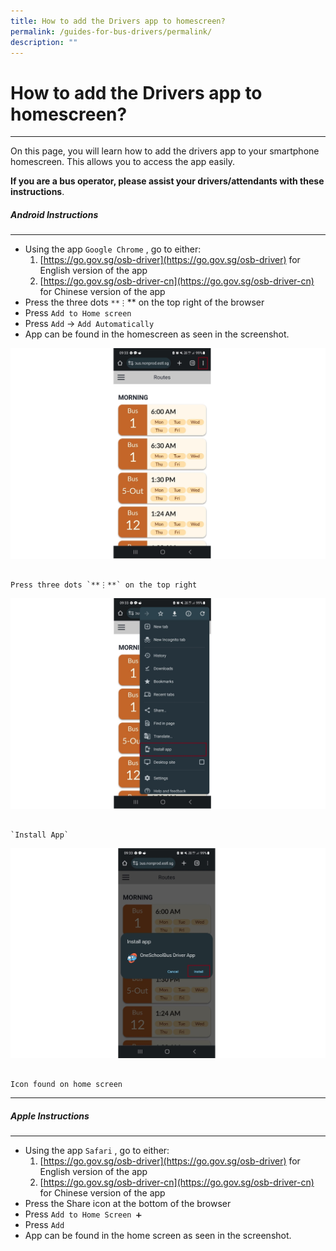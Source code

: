 ```yaml
---
title: How to add the Drivers app to homescreen?
permalink: /guides-for-bus-drivers/permalink/
description: ""
---
```

# How to add the Drivers app to homescreen?
----------

On this page, you will learn how to add the drivers app to your smartphone homescreen. This allows you to access the app easily.

**If you are a bus operator, please assist your drivers/attendants with these instructions**.


##### Android Instructions
----------
*   Using the app `Google Chrome` , go to either:
    1.  [https://go.gov.sg/osb-driver](https://go.gov.sg/osb-driver) for English version of the app
    2.  [https://go.gov.sg/osb-driver-cn](https://go.gov.sg/osb-driver-cn) for Chinese version of the app
*   Press the three dots `**⋮`\*\* on the top right of the browser
*   Press `Add to Home screen`
*   Press `Add` → `Add Automatically`
*   App can be found in the homescreen as seen in the screenshot.

![](/images/Driver/Add%20the%20drivers%20app%20to%20home/driver%20landing%20page%20on%20android,%20click%203%20dots%20v2.jpeg)

                                                                          Press three dots `**⋮**` on the top right

![](/images/Driver/Add%20the%20drivers%20app%20to%20home/driver%20android%203%20dots%20v2.jpeg)

                                                                                                         `Install App`

![](/images/Driver/Add%20the%20drivers%20app%20to%20home/driver%20install%20app%20v2.jpeg)

                                                                                         Icon found on home screen

* * *

##### Apple Instructions
----------
*   Using the app `Safari` , go to either:
    1.  [https://go.gov.sg/osb-driver](https://go.gov.sg/osb-driver) for English version of the app
    2.  [https://go.gov.sg/osb-driver-cn](https://go.gov.sg/osb-driver-cn) for Chinese version of the app
*   Press the Share icon at the bottom of the browser
*   Press `Add to Home Screen ➕`
*   Press `Add`
*   App can be found in the home screen as seen in the screenshot.